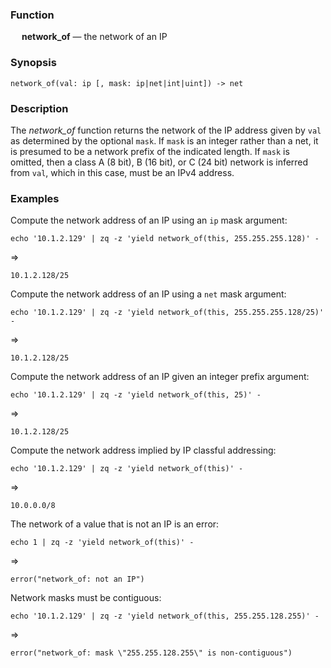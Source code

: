 ### Function

&emsp; **network_of** &mdash; the network of an IP

### Synopsis

```
network_of(val: ip [, mask: ip|net|int|uint]) -> net
```
### Description

The _network_of_ function returns the network of the IP address given
by `val` as determined by the optional `mask`.  If `mask` is an integer rather
than a net, it is presumed to be a network prefix of the indicated length.
If `mask` is omitted, then a class A (8 bit), B (16 bit), or C (24 bit)
network is inferred from `val`, which in this case, must be an IPv4 address.

### Examples

Compute the network address of an IP using an `ip` mask argument:
```mdtest-command
echo '10.1.2.129' | zq -z 'yield network_of(this, 255.255.255.128)' -
```
=>
```mdtest-output
10.1.2.128/25
```

Compute the network address of an IP using a `net` mask argument:
```mdtest-command
echo '10.1.2.129' | zq -z 'yield network_of(this, 255.255.255.128/25)' -
```
=>
```mdtest-output
10.1.2.128/25
```

Compute the network address of an IP given an integer prefix argument:
```mdtest-command
echo '10.1.2.129' | zq -z 'yield network_of(this, 25)' -
```
=>
```mdtest-output
10.1.2.128/25
```

Compute the network address implied by IP classful addressing:
```mdtest-command
echo '10.1.2.129' | zq -z 'yield network_of(this)' -
```
=>
```mdtest-output
10.0.0.0/8
```

The network of a value that is not an IP is an error:
```mdtest-command
echo 1 | zq -z 'yield network_of(this)' -
```
=>
```mdtest-output
error("network_of: not an IP")
```

Network masks must be contiguous:
```mdtest-command
echo '10.1.2.129' | zq -z 'yield network_of(this, 255.255.128.255)' -
```
=>
```mdtest-output
error("network_of: mask \"255.255.128.255\" is non-contiguous")
```
